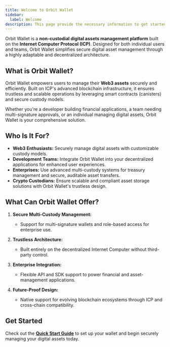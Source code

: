 ```yaml
---
title: Welcome to Orbit Wallet
sidebar:
  label: Welcome
description: This page provide the necessary information to get started with Orbit.
---
```


Orbit Wallet is a **non-custodial digital assets management platform** built on the **Internet Computer Protocol (ICP)**. Designed for both individual users and teams, Orbit Wallet simplifies secure digital asset management through a highly adaptable and decentralized architecture.

## **What is Orbit Wallet?**

Orbit Wallet empowers users to manage their **Web3 assets** securely and efficiently. Built on ICP's advanced blockchain infrastructure, it ensures trustless and scalable operations by leveraging smart contracts (canisters) and secure custody models.

Whether you're a developer building financial applications, a team needing multi-signature approvals, or an individual managing digital assets, Orbit Wallet is your comprehensive solution.

## **Who Is It For?**

- **Web3 Enthusiasts:** Securely manage digital assets with customizable custody models.
- **Development Teams:** Integrate Orbit Wallet into your decentralized applications for enhanced user experiences.
- **Enterprises:** Use advanced multi-custody systems for treasury management and secure, auditable asset transfers.
- **Crypto Custodians:** Ensure scalable and compliant asset storage solutions with Orbit Wallet's trustless design.

## **What Can Orbit Wallet Offer?**

1. **Secure Multi-Custody Management:**

   - Support for multi-signature wallets and role-based access for enterprise use.

2. **Trustless Architecture:**

   - Built entirely on the decentralized Internet Computer without third-party control.

3. **Enterprise Integration:**

   - Flexible API and SDK support to power financial and asset-management applications.

4. **Future-Proof Design:**
   - Native support for evolving blockchain ecosystems through ICP and cross-chain compatibility.

## **Get Started**

Check out the **[Quick Start Guide](getting-started)** to set up your wallet and begin securely managing your digital assets today.
